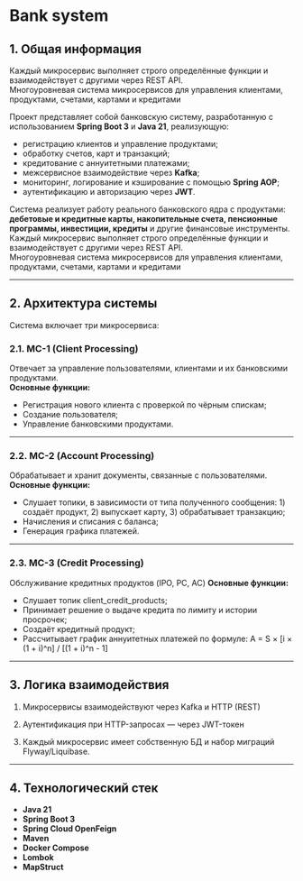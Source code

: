 # Bank system 

## 1. Общая информация

Каждый микросервис выполняет строго определённые функции и взаимодействует с другими через REST API.  
Многоуровневая система микросервисов для управления клиентами, продуктами, счетами, картами и кредитами

Проект представляет собой банковскую систему, разработанную с использованием **Spring Boot 3** и **Java 21**, реализующую:

- регистрацию клиентов и управление продуктами;  
- обработку счетов, карт и транзакций;  
- кредитование с аннуитетными платежами;  
- межсервисное взаимодействие через **Kafka**;  
- мониторинг, логирование и кэширование с помощью **Spring AOP**;  
- аутентификацию и авторизацию через **JWT**.

Система реализует работу реального банковского ядра с продуктами:
**дебетовые и кредитные карты, накопительные счета, пенсионные программы, инвестиции, кредиты** и другие финансовые инструменты.
Каждый микросервис выполняет строго определённые функции и взаимодействует с другими через REST API.  
Многоуровневая система микросервисов для управления клиентами, продуктами, счетами, картами и кредитами

---

## 2. Архитектура системы

Система включает три микросервиса:

### 2.1. МС-1 (Client Processing)
Отвечает за управление пользователями, клиентами и их банковскими продуктами.  
**Основные функции:**
- Регистрация нового клиента с проверкой по чёрным спискам;
- Создание пользователя;
- Управление банковскими продуктами.

---

### 2.2. МС-2 (Account Processing)
Обрабатывает и хранит документы, связанные с пользователями.  
**Основные функции:**
- Слушает топики, в зависимости от типа полученного сообщения: 1) создаёт продукт, 2) выпускает карту, 3) обрабатывает транзакцию;
- Начисления и списания с баланса;
- Генерация графика платежей.

---

### 2.3. МС-3 (Credit Processing)
Обслуживание кредитных продуктов (IPO, PC, AC)
**Основные функции:**
- Слушает топик client_credit_products;
- Принимает решение о выдаче кредита по лимиту и истории просрочек;
- Создаёт кредитный продукт;
- Рассчитывает график аннуитетных платежей по формуле: A = S × [i × (1 + i)^n] / [(1 + i)^n - 1]

---

## 3. Логика взаимодействия

1. Микросервисы взаимодействуют через Kafka и HTTP (REST)

2. Аутентификация при HTTP-запросах — через JWT-токен

3. Каждый микросервис имеет собственную БД и набор миграций Flyway/Liquibase.

---

## 4. Технологический стек

- **Java 21**
- **Spring Boot 3**
- **Spring Cloud OpenFeign**
- **Maven**
- **Docker Compose**
- **Lombok**
- **MapStruct**
